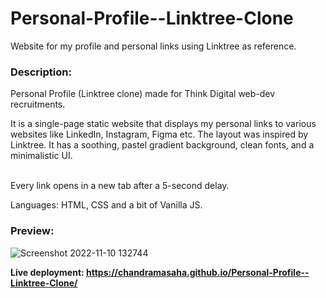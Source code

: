 # Personal-Profile--Linktree-Clone
Website for my profile and personal links using Linktree as reference. 

### Description:

Personal Profile (Linktree clone) made for Think Digital web-dev recruitments.

It is a single-page static website that displays my personal links to various websites like LinkedIn, Instagram, Figma etc. 
The layout was inspired by Linktree. It has a soothing, pastel gradient background, clean fonts, and a minimalistic UI.

<br>
Every link opens in a new tab after a 5-second delay.

Languages: HTML, CSS and a bit of Vanilla JS.

### Preview:

![Screenshot 2022-11-10 132744](https://user-images.githubusercontent.com/97869414/201034877-8258ef4a-7cc8-4157-b7c5-0f5f7361f273.png)


**Live deployment: https://chandramasaha.github.io/Personal-Profile--Linktree-Clone/**
